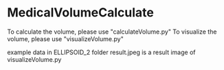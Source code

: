 # MedicalVolumeCalculate

 To calculate the volume, please use "calculateVolume.py"
 To visualize the volume, please use "visualizeVolume.py"

 example data in ELLIPSOID_2 folder
 result.jpeg is a result image of visualizeVolume.py
